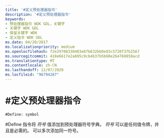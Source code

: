 ```yaml
---
title: '#定义预处理器指令'
description: '#定义预处理器指令'
keywords:
- 预处理器指令 WDK GDL，关键字
- 关键字 WDK GDL
- 保留关键字 WDK
- 定义指令 WDK GDL
ms.date: 04/20/2017
ms.localizationpriority: medium
ms.openlocfilehash: f2e29708330403e87b632bb0e93c5720f37b2567
ms.sourcegitcommit: 418e6617e2a695c9cb4b37b5b60e264760858acd
ms.translationtype: MT
ms.contentlocale: zh-CN
ms.lasthandoff: 12/07/2020
ms.locfileid: "96794287"
---
```

# <a name="define-preprocessor-directive"></a>\#定义预处理器指令

```GDL
#Define: symbol
```

\#Define 指令将 *符号* 值添加到预处理器符号字典。 *符号* 可以是任何值令牌，并且是必需的。 可以多次添加同一符号。
